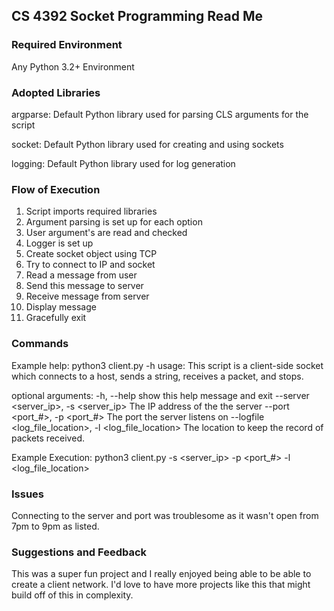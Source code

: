 ## CS 4392 Socket Programming Read Me

### Required Environment 
Any Python 3.2+ Environment

### Adopted Libraries 
argparse: Default Python library used for parsing CLS arguments for the script

socket: Default Python library used for creating and using sockets

logging: Default Python library used for log generation

### Flow of Execution
1. Script imports required libraries 
2. Argument parsing is set up for each option
3. User argument's are read and checked
4. Logger is set up
5. Create socket object using TCP 
6. Try to connect to IP and socket
7. Read a message from user
8. Send this message to server
9. Receive message from server
10. Display message
11. Gracefully exit


### Commands
Example help:
python3 client.py -h 
usage: This script is a client-side socket which connects to a host,
sends a string, receives a packet, and stops.

optional arguments:
  -h, --help            show this help message and exit
  --server <server_ip>, -s <server_ip>
                        The IP address of the the server
  --port <port_#>, -p <port_#>
                        The port the server listens on
  --logfile <log_file_location>, -l <log_file_location>
                        The location to keep the record of packets received.

Example Execution: 
python3 client.py -s <server_ip> -p <port_#> -l <log_file_location>

### Issues
Connecting to the server and port was troublesome as it wasn't open from 7pm to 9pm as listed.

### Suggestions and Feedback
This was a super fun project and I really enjoyed being able to be able to create a client network. I'd love to have more projects like this that might build off of this in complexity.